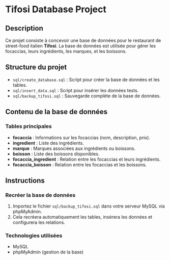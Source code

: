 # Tifosi Database Project

## Description
Ce projet consiste à concevoir une base de données pour le restaurant de street-food italien **Tifosi**. La base de données est utilisée pour gérer les focaccias, leurs ingrédients, les marques, et les boissons.

## Structure du projet
- `sql/create_database.sql` : Script pour créer la base de données et les tables.
- `sql/insert_data.sql` : Script pour insérer les données tests.
- `sql/backup_tifosi.sql` : Sauvegarde complète de la base de données.


## Contenu de la base de données
### Tables principales
- **focaccia** : Informations sur les focaccias (nom, description, prix).
- **ingredient** : Liste des ingrédients.
- **marque** : Marques associées aux ingrédients ou boissons.
- **boisson** : Liste des boissons disponibles.
- **focaccia_ingredient** : Relation entre les focaccias et leurs ingrédients.
- **focaccia_boisson** : Relation entre les focaccias et les boissons.

## Instructions
### Recréer la base de données
1. Importez le fichier `sql/backup_tifosi.sql` dans votre serveur MySQL via phpMyAdmin.
2. Cela recréera automatiquement les tables, insérera les données et configurera les relations.

### Technologies utilisées
- MySQL
- phpMyAdmin (gestion de la base)

